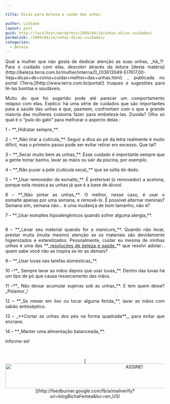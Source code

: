 ```yaml
---

title: Dicas para beleza e saúde das unhas.

author: Lidiane
layout: post
guid: http://localhost/wordpress/2009/04/14/unhas-dicas-cuidados/
permalink: /2009/04/14/unhas-dicas-cuidados/
categories:
  - Beleza
---
```

<p style="text-align: justify;">
  Qual a mulher que não gosta de dedicar atenção as suas unhas, _hã_?!  Para o cuidado com elas, descobri através da leitura [desta matéria](http://beleza.terra.com.br/mulher/interna/0,,OI3613049-EI7617,00-Veja+dicas+de+como+cuidar+melhor+das+unhas.html) , publicada no portal [Terra,](http://www.terra.com.br/portal/)  truques e sugestões para tê-las bonitas e saudáveis.
</p>

<p style="text-align: justify;">
  Muito do que foi sugerido pode até parecer um comportamento relapso com elas. Explico: há uma série de cuidados que são importantes para a saúde das unhas e que, pasmem, confrontam com o que a grande maioria das mulheres costuma fazer para embelezá-las. Duvida? Olha só qual é o “pulo do gato” para melhorar o aspecto delas :
</p>

<p style="text-align: justify;">
  1 – **_Hidratar sempre_**.
</p>

<p style="text-align: justify;">
  2 – **_Não tirar a cutícula_**. Seguir a dica ao pé da letra realmente é muito difícil, mas o primeiro passo pode ser evitar retirar em excesso. Que tal?
</p>

<p style="text-align: justify;">
  3 – **_Secar muito bem as unhas_**. Esse cuidado é importante sempre que a gente tomar banho, lavar as mãos ou sair da piscina, por exemplo.
</p>

<p style="text-align: justify;">
  4 – **_Não puxar a pele (cutícula seca)_** que se solta do dedo.
</p>

<p style="text-align: justify;">
  5 – **_Usar removedor de esmalte_**. É preferível (o removedor) a acetona, porque esta resseca as unhas já que é a base de álcool.
</p>

<p style="text-align: justify;">
  6 – **_Não pintar as unhas_**. O melhor, nesse caso, é usar o esmalte apenas por uma semana, e removê-lo. É possível alternar meninas? Semana sim, semana não&#8230; é uma mudança de bom tamanho, não é?
</p>

<p style="text-align: justify;">
  7 – **_Usar esmaltes hipoalergênicos quando sofrer alguma alergia_**.
</p>

<p style="text-align: center;">
  <a href="http://www.trololodemulher.com.br/blog/wp-content/uploads/2010/06/unhas300.bmp"><img class="size-full wp-image-4774 aligncenter" title="unhas300" src="http://www.trololodemulher.com.br/blog/wp-content/uploads/2010/06/unhas300.bmp" alt="" /></a>
</p>

<p style="text-align: justify;">
  8 – **_Levar seu material quando for a manicure_**. Quando não levar, prestar muita (muita mesmo) atenção se os materiais são devidamente higienizados e esterelizados. Pessoalmente, cuidar eu mesma de minhas unhas é uma das **_<a href="http://www.trololodemulher.com.br/2009/01/03/dica-beleza-saude/" target="_self">resoluções de beleza e saúde</a>_** que resolvi adotar&#8230;quem sabe você não se inspira se ler as demais?
</p>

<p style="text-align: justify;">
  9 – **_Usar luvas nas tarefas domésticas_**.
</p>

<p style="text-align: justify;">
  10 –**_ Sempre lavar as mãos depois que usar luvas_**. Dentro das luvas há um tipo de pó que causa ressecamento das mãos.
</p>

<p style="text-align: justify;">
  11 &#8211;**_ Não deixar acumular sujeiras sob as unhas_**. E tem quem deixe? _Pelamor_!
</p>

<p style="text-align: justify;">
  12 – **_Se mexer em lixo ou tocar alguma ferida_**, lavar as mãos com sabão antisséptico.
</p>

<p style="text-align: justify;">
  13 – _**Cortar as unhas dos pés na forma quadrada**_, para evitar que encrave.
</p>

<p style="text-align: justify;">
  14 – **_Manter uma alimentação balanceada_**.
</p>

<p style="text-align: justify;">
  Informe-se!
</p>

&nbsp;

<p align="center">
  [<img class="alignnone size-full wp-image-10439" src="http://www.trololodemulher.com.br/blog/wp-content/uploads/2014/09/ASSINE.png" alt="ASSINE!" width="800" height="78" />](http://feedburner.google.com/fb/a/mailverify?uri=blogBichaFemea&loc=en_US) 
</p>